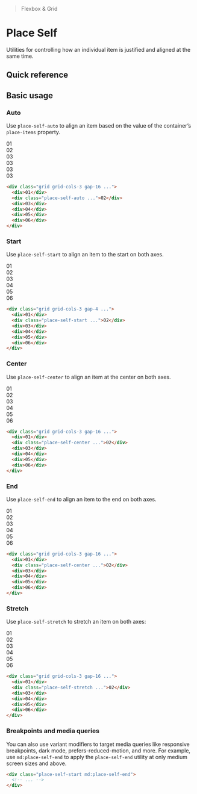 <script setup>
const exampleClasses = 'p-24 rounded font-ex flex items-center justify-center'
</script>

> Flexbox & Grid

# Place Self
Utilities for controlling how an individual item is justified and aligned at the same time.

## Quick reference

## Basic usage
### Auto
Use `place-self-auto` to align an item based on the value of the container’s `place-items` property.

<container>
  <div class="grid grid-cols-3 gap-16 place-content-center">
    <div class="bg-blue-600" :class="exampleClasses">01</div>
    <div class="bg-blue-500" :class="exampleClasses">02</div>
    <div class="bg-blue-600" :class="exampleClasses">03</div>
    <div class="bg-blue-600" :class="exampleClasses">03</div>
    <div class="bg-blue-600" :class="exampleClasses">03</div>
    <div class="bg-blue-600" :class="exampleClasses">03</div>
  </div>
</container>

```html
<div class="grid grid-cols-3 gap-16 ...">
  <div>01</div>
  <div class="place-self-auto ...">02</div>
  <div>03</div>
  <div>04</div>
  <div>05</div>
  <div>06</div>
</div>
```

### Start
Use `place-self-start` to align an item to the start on both axes.

<container>
  <div class="grid grid-cols-3 gap-16">
    <div class="bg-fuchsia-600 h-96" :class="exampleClasses">01</div>
    <box striped class="grid h-96" fg-color="var(--tw-fuchsia-fg)" bg-color="var(--tw-fuchsia-bg)">
      <div class="bg-fuchsia-500 h-64 place-self-start" :class="exampleClasses">02</div>
    </box>
    <div class="bg-fuchsia-600 h-96" :class="exampleClasses">03</div>
    <div class="bg-fuchsia-600 h-96" :class="exampleClasses">04</div>
    <div class="bg-fuchsia-600 h-96" :class="exampleClasses">05</div>
    <div class="bg-fuchsia-600 h-96" :class="exampleClasses">06</div>
  </div>
</container>

```html
<div class="grid grid-cols-3 gap-4 ...">
  <div>01</div>
  <div class="place-self-start ...">02</div>
  <div>03</div>
  <div>04</div>
  <div>05</div>
  <div>06</div>
</div>
```

### Center
Use `place-self-center` to align an item at the center on both axes.

<container>
  <div class="grid grid-cols-3 gap-16">
    <div class="bg-cyan-600 h-96" :class="exampleClasses">01</div>
    <box striped class="grid h-96" fg-color="var(--tw-cyan-fg)" bg-color="var(--tw-cyan-bg)">
      <div class="bg-cyan-500 h-64 place-self-center" :class="exampleClasses">02</div>
    </box>
    <div class="bg-cyan-600 h-96" :class="exampleClasses">03</div>
    <div class="bg-cyan-600 h-96" :class="exampleClasses">04</div>
    <div class="bg-cyan-600 h-96" :class="exampleClasses">05</div>
    <div class="bg-cyan-600 h-96" :class="exampleClasses">06</div>
  </div>
</container>

```html
<div class="grid grid-cols-3 gap-16 ...">
  <div>01</div>
  <div class="place-self-center ...">02</div>
  <div>03</div>
  <div>04</div>
  <div>05</div>
  <div>06</div>
</div>
```

### End
Use `place-self-end` to align an item to the end on both axes.

<container>
  <div class="grid grid-cols-3 gap-16">
    <div class="bg-violet-600 h-96" :class="exampleClasses">01</div>
    <box striped class="grid h-96" fg-color="var(--tw-violet-fg)" bg-color="var(--tw-violet-bg)">
      <div class="bg-violet-500 h-64 place-self-end" :class="exampleClasses">02</div>
    </box>
    <div class="bg-violet-600 h-96" :class="exampleClasses">03</div>
    <div class="bg-violet-600 h-96" :class="exampleClasses">04</div>
    <div class="bg-violet-600 h-96" :class="exampleClasses">05</div>
    <div class="bg-violet-600 h-96" :class="exampleClasses">06</div>
  </div>
</container>

```html
<div class="grid grid-cols-3 gap-16 ...">
  <div>01</div>
  <div class="place-self-center ...">02</div>
  <div>03</div>
  <div>04</div>
  <div>05</div>
  <div>06</div>
</div>
```

### Stretch
Use `place-self-stretch` to stretch an item on both axes:

<container>
  <div class="grid grid-cols-3 gap-16">
    <div class="bg-indigo-600 h-96" :class="exampleClasses">01</div>
    <box striped class="grid h-96" fg-color="var(--tw-indigo-fg)" bg-color="var(--tw-indigo-bg)">
      <div class="bg-indigo-500 place-self-stretch" :class="exampleClasses">02</div>
    </box>
    <div class="bg-indigo-600 h-96" :class="exampleClasses">03</div>
    <div class="bg-indigo-600 h-96" :class="exampleClasses">04</div>
    <div class="bg-indigo-600 h-96" :class="exampleClasses">05</div>
    <div class="bg-indigo-600 h-96" :class="exampleClasses">06</div>
  </div>
</container>

```html
<div class="grid grid-cols-3 gap-16 ...">
  <div>01</div>
  <div class="place-self-stretch ...">02</div>
  <div>03</div>
  <div>04</div>
  <div>05</div>
  <div>06</div>
</div>
```

### Breakpoints and media queries
You can also use variant modifiers to target media queries like responsive breakpoints, dark mode, prefers-reduced-motion, and more. For example, use `md:place-self-end` to apply the `place-self-end` utility at only medium screen sizes and above.

```html
<div class="place-self-start md:place-self-end">
  <!-- ... -->
</div>
```
